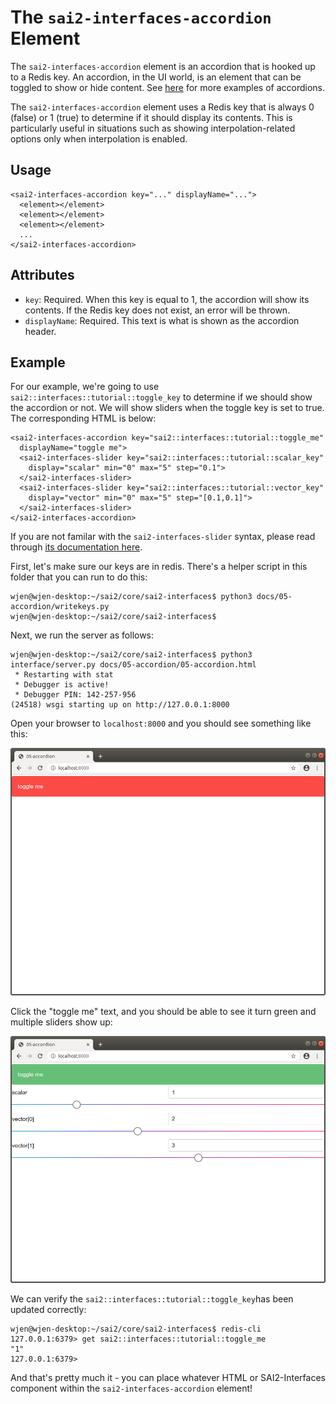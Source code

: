 The `sai2-interfaces-accordion` Element
=======================================
The `sai2-interfaces-accordion` element is an accordion that is hooked up to a 
Redis key. An accordion, in the UI world, is an element that can be toggled to 
show or hide content. See 
[here](https://semantic-ui.com/modules/accordion.html#/definition) for more 
examples of accordions.

The `sai2-interfaces-accordion` element uses a Redis key that is always 0 
(false) or 1 (true) to determine if it should display its contents. This is 
particularly useful in situations such as showing interpolation-related options 
only when interpolation is enabled.

## Usage
```
<sai2-interfaces-accordion key="..." displayName="...">
  <element></element>
  <element></element>
  <element></element>
  ...
</sai2-interfaces-accordion>
```

## Attributes
* `key`: Required. When this key is equal to 1, the accordion will show its 
contents. If the Redis key does not exist, an error will be thrown.
* `displayName`: Required. This text is what is shown as the accordion header.

## Example
For our example, we're going to use `sai2::interfaces::tutorial::toggle_key` to 
determine if we should show the accordion or not. We will show sliders when the 
toggle key is set to true. The corresponding HTML is below:

```
<sai2-interfaces-accordion key="sai2::interfaces::tutorial::toggle_me" 
  displayName="toggle me">
  <sai2-interfaces-slider key="sai2::interfaces::tutorial::scalar_key" 
    display="scalar" min="0" max="5" step="0.1">
  </sai2-interfaces-slider>
  <sai2-interfaces-slider key="sai2::interfaces::tutorial::vector_key" 
    display="vector" min="0" max="5" step="[0.1,0.1]">
  </sai2-interfaces-slider>
</sai2-interfaces-accordion>
```

If you are not familar with the `sai2-interfaces-slider` syntax, please read 
through [its documentation here](../04-slider/04-slider.md).

First, let's make sure our keys are in redis. There's a helper script in this 
folder that you can run to do this:
```
wjen@wjen-desktop:~/sai2/core/sai2-interfaces$ python3 docs/05-accordion/writekeys.py 
wjen@wjen-desktop:~/sai2/core/sai2-interfaces$ 
```

Next, we run the server as follows:
```
wjen@wjen-desktop:~/sai2/core/sai2-interfaces$ python3 interface/server.py docs/05-accordion/05-accordion.html 
 * Restarting with stat
 * Debugger is active!
 * Debugger PIN: 142-257-956
(24518) wsgi starting up on http://127.0.0.1:8000
```

Open your browser to `localhost:8000` and you should see something like this:

![accordion initial](./accordion-initial.png)

Click the "toggle me" text, and you should be able to see it turn green and 
multiple sliders show up:

![accordion toggled](./accordion-toggled.png)

We can verify the `sai2::interfaces::tutorial::toggle_key`has been updated 
correctly:
```
wjen@wjen-desktop:~/sai2/core/sai2-interfaces$ redis-cli
127.0.0.1:6379> get sai2::interfaces::tutorial::toggle_me
"1"
127.0.0.1:6379> 
``` 

And that's pretty much it - you can place whatever HTML or SAI2-Interfaces 
component within the `sai2-interfaces-accordion` element!